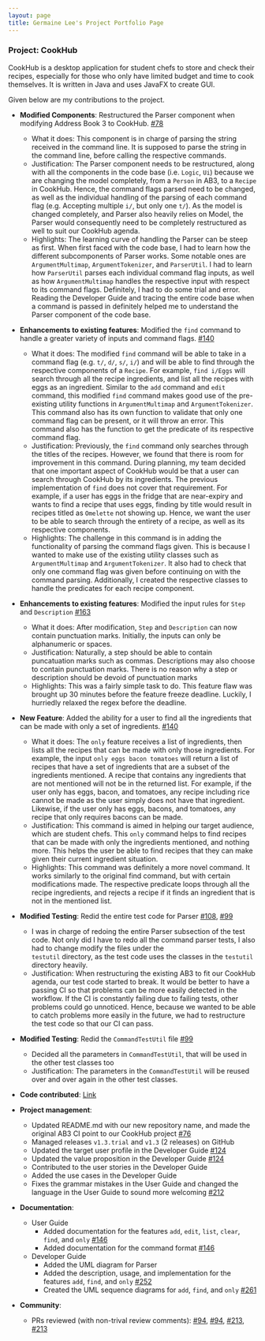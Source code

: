 ```yaml
---
layout: page
title: Germaine Lee's Project Portfolio Page
---
```


### Project: CookHub

CookHub is a desktop application for student chefs to store and check their recipes, especially for those who only have limited budget and time to cook themselves.
It is written in Java and uses JavaFX to create GUI.

Given below are my contributions to the project.

* **Modified Components**: Restructured the Parser component when modifying Address Book 3 to CookHub. [\#78](https://github.com/AY2223S2-CS2103T-W09-1/tp/pull/78)
  * What it does: This component is in charge of parsing the string received in the command line. It is supposed to parse the string in the command line, before calling the respective commands.
  * Justification: The Parser component needs to be restructured, along with all the components in the code base (i.e. `Logic`, `Ui`) because we are changing the model completely, 
  from a `Person` in AB3, to a `Recipe` in CookHub. Hence, the command flags parsed need to be changed, as well as the individual handling of the parsing of each command flag (e.g. Accepting multiple `i/`, but only one `t/`).
  As the model is changed completely, and Parser also heavily relies on Model, the Parser would consequently need to be completely restructured as well to suit our CookHub agenda.
  * Highlights: The learning curve of handling the Parser can be steep as first. When first faced with the code base, I had to learn how the different subcomponents of Parser works.
  Some notable ones are `ArgumentMultimap`, `ArgumentTokenizer`, and `ParserUtil`. I had to learn how `ParserUtil` parses each individual command flag inputs, as well as how `ArgumentMultimap`
  handles the respective input with respect to its command flags. Definitely, I had to do some trial and error. Reading the Developer Guide and tracing the entire code base when a command is passed in definitely helped me to understand the Parser component of the code base.

* **Enhancements to existing features**: Modified the `find` command to handle a greater variety of inputs and command flags. [\#140](https://github.com/AY2223S2-CS2103T-W09-1/tp/pull/140)
  * What it does: The modified `find` command will be able to take in a command flag (e.g. `t/`, `d/`, `s/`, `i/`) and will be able to find through the respective components of a `Recipe`.
    For example, `find i/Eggs` will search through all the recipe ingredients, and list all the recipes with eggs as an ingredient. Similar to the `add` command
    and `edit` command, this modified `find` command makes good use of the pre-existing utility functions in `ArgumentMultimap` and `ArgumentTokenizer`.
    This command also has its own function to validate that only one command flag can be present, or it will throw an error. This command also has the function
    to get the predicate of its respective command flag.
  * Justification: Previously, the `find` command only searches through the titles of the recipes. However, we found that there is room for improvement in this command.
    During planning, my team decided that one important aspect of CookHub would be that a user can search through CookHub by its ingredients. The previous implementation of `find` does not cover that requirement.
    For example, if a user has eggs in the fridge that are near-expiry and wants to find a recipe that uses eggs, finding by title would result in recipes titled as
    `Omelette` not showing up. Hence, we want the user to be able to search through the entirety of a recipe, as well as its respective components.
  * Highlights: The challenge in this command is in adding the functionality of parsing the command flags given. This is because I wanted to make use of the existing utility
    classes such as `ArgumentMultimap` and `ArgumentTokenizer`. It also had to check that only one command flag was given before continuing on with the command parsing.
    Additionally, I created the respective classes to handle the predicates for each recipe component.

* **Enhancements to existing features**: Modified the input rules for `Step` and `Description` [\#163](https://github.com/AY2223S2-CS2103T-W09-1/tp/pull/163)
  * What it does: After modification, `Step` and `Description` can now contain punctuation marks. Initially, the inputs can only be alphanumeric or spaces.
  * Justification: Naturally, a step should be able to contain puncatuation marks such as commas. Descriptions may also choose to contain punctuation marks. 
  There is no reason why a step or description should be devoid of punctuation marks
  * Highlights: This was a fairly simple task to do. This feature flaw was brought up 30 minutes before the feature freeze deadline. Luckily, I hurriedly relaxed the regex before the deadline.

* **New Feature**: Added the ability for a user to find all the ingredients that can be made with only a set of ingredients. [\#140](https://github.com/AY2223S2-CS2103T-W09-1/tp/pull/140)
  * What it does: The `only` feature receives a list of ingredients, then lists all the recipes that can be made with only those ingredients.
    For example, the input `only eggs bacon tomatoes` will return a list of recipes that have a set of ingredients that are a subset of the ingredients mentioned.
    A recipe that contains any ingredients
    that are not mentioned will not be in the returned list. For example, if the user only has eggs, bacon, and tomatoes, any recipe including rice cannot be made as the user simply does not have that ingredient.
    Likewise, if the user only has eggs, bacons, and tomatoes, any recipe that only requires bacons can be made.
  * Justification: This command is aimed in helping our target audience, which are student chefs. This `only`  command helps to find recipes that can be made with only
    the ingredients mentioned, and nothing more. This helps the user be able to find recipes that they can make given their current ingredient situation.
  * Highlights: This command was definitely a more novel command. It works similarly to the original find command, but with certain modifications made.
    The respective predicate loops through all the recipe ingredients, and rejects a recipe if it finds an ingredient that is not in the mentioned list.

* **Modified Testing**: Redid the entire test code for Parser [\#108](https://github.com/AY2223S2-CS2103T-W09-1/tp/pull/108), [\#99](https://github.com/AY2223S2-CS2103T-W09-1/tp/pull/99)
  * I was in charge of redoing the entire Parser subsection of the test code. Not only did I have to redo all the command parser tests, I also had to change modify the files under the  
  `testutil` directory, as the test code uses the classes in the `testutil` directory heavily.
  * Justification: When restructuring the existing AB3 to fit our CookHub agenda, our test code started to break. It would be better to have a passing CI
  so that problems can be more easily detected in the workflow. If the CI is constantly failing due to failing tests, other problems could go unnoticed. Hence, because we wanted to be
  able to catch problems more easily in the future, we had to restructure the test code so that our CI can pass.

* **Modified Testing**: Redid the `CommandTestUtil` file [\#99](https://github.com/AY2223S2-CS2103T-W09-1/tp/pull/99)
  * Decided all the parameters in `CommandTestUtil`, that will be used in the other test classes too
  * Justification: The parameters in the `CommandTestUtil` will be reused over and over again in the other test classes.


* **Code contributed**: [Link](https://nus-cs2103-ay2223s2.github.io/tp-dashboard/?search=germainelee02&breakdown=true&sort=groupTitle&sortWithin=title&since=2023-02-17&timeframe=commit&mergegroup=&groupSelect=groupByRepos&checkedFileTypes=docs~functional-code~test-code~other)
* **Project management**:
  * Updated README.md with our new repository name, and made the original AB3 CI point to our CookHub project [\#76](https://github.com/AY2223S2-CS2103T-W09-1/tp/pull/76)
  * Managed releases `v1.3.trial` and `v1.3` (2 releases) on GitHub
  * Updated the target user profile in the Developer Guide [\#124](https://github.com/AY2223S2-CS2103T-W09-1/tp/pull/124)
  * Updated the value proposition in the Developer Guide [\#124](https://github.com/AY2223S2-CS2103T-W09-1/tp/pull/124)
  * Contributed to the user stories in the Developer Guide
  * Added the use cases in the Developer Guide
  * Fixes the grammar mistakes in the User Guide and changed the language in the User Guide to sound more welcoming [\#212](https://github.com/AY2223S2-CS2103T-W09-1/tp/pull/212)

* **Documentation**:
  * User Guide
    * Added documentation for the features `add`, `edit`, `list`, `clear`, `find`, and `only` [\#146](https://github.com/AY2223S2-CS2103T-W09-1/tp/pull/146/files)
    * Added documentation for the command format [\#146](https://github.com/AY2223S2-CS2103T-W09-1/tp/pull/146/files)
  * Developer Guide
    * Added the UML diagram for Parser
    * Added the description, usage, and implementation for the features `add`, `find`, and `only` [\#252](https://github.com/AY2223S2-CS2103T-W09-1/tp/pull/252)
    * Created the UML sequence diagrams for `add`, `find`, and `only` [\#261](https://github.com/AY2223S2-CS2103T-W09-1/tp/pull/261)
* **Community**:
  * PRs reviewed (with non-trival review comments): [\#94](https://github.com/AY2223S2-CS2103T-W09-1/tp/pull/94#discussion_r1131842351),
  [\#94](https://github.com/AY2223S2-CS2103T-W09-1/tp/pull/94#discussion_r1131842857),
  [\#213](https://github.com/AY2223S2-CS2103T-W09-1/tp/pull/213#discussion_r1155910263),
  [\#213](https://github.com/AY2223S2-CS2103T-W09-1/tp/pull/213#discussion_r1155911769)


